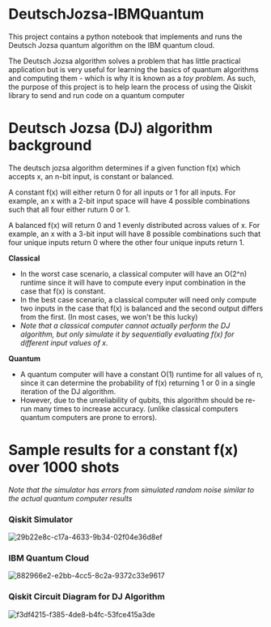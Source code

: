 # DeutschJozsa-IBMQuantum
This project contains a python notebook that implements and runs the Deutsch Jozsa quantum algorithm on the IBM quantum cloud.

The Deutsch Jozsa algorithm solves a problem that has little practical application but is very useful for learning the basics of quantum algorithms and computing them - which is why it is known as a _toy problem_.
As such, the purpose of this project is to help learn the process of using the Qiskit library to send and run code on a quantum computer

# Deutsch Jozsa (DJ) algorithm background
The deutsch jozsa algorithm determines if a given function f(x) which accepts x, an n-bit input, is constant or balanced.

A constant f(x) will either return 0 for all inputs or 1 for all inputs.
For example, an x with a 2-bit input space will have 4 possible combinations such that all four either ruturn 0 or 1.

A balanced f(x) will return 0 and 1 evenly distributed across values of x.
For example, an x with a 3-bit input will have 8 possible combinations such that four unique inputs return 0 where the other four unique inputs return 1.

**Classical**
* In the worst case scenario, a classical computer will have an O(2^n) runtime since it will have to compute every input combination in the case that f(x) is constant.
* In the best case scenario, a classical computer will need only compute two inputs in the case that f(x) is balanced and the second output differs from the first. (In most cases, we won't be this lucky)
* _Note that a classical computer cannot actually perform the DJ algorithm, but only simulate it by sequentially evaluating f(x) for different input values of x._

**Quantum**
* A quantum computer will have a constant O(1) runtime for all values of n, since it can determine the probability of f(x) returning 1 or 0 in a single iteration of the DJ algorithm.
* However, due to the unreliability of qubits, this algorithm should be re-run many times to increase accuracy. (unlike classical computers quantum computers are prone to errors).

# Sample results for a constant f(x) over 1000 shots
_Note that the simulator has errors from simulated random noise similar to the actual quantum computer results_

### Qiskit Simulator

![29b22e8c-c17a-4633-9b34-02f04e36d8ef](https://github.com/user-attachments/assets/f606c80f-33ab-460b-bf7f-da352ce7ea69)

### IBM Quantum Cloud

![882966e2-e2bb-4cc5-8c2a-9372c33e9617](https://github.com/user-attachments/assets/1f2f6ce9-ca82-46a8-ba02-8d2d63d62b64)

### Qiskit Circuit Diagram for DJ Algorithm

![f3df4215-f385-4de8-b4fc-53fce415a3de](https://github.com/user-attachments/assets/598d3564-86af-48b1-a077-f9e75edf8471)

